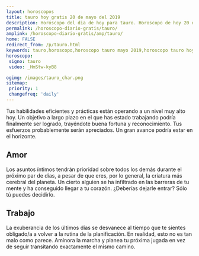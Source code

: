 ```yaml
---
layout: horoscopos
title: tauro hoy gratis 20 de mayo del 2019 
description: Horóscopo del dia de hoy para tauro. Horoscopo de hoy 20 de mayo del 2019. Las predicciones de amor, trabajo, vida personal gratis.
permalink: /horoscopo-diario-gratis/tauro/
amplink: /horoscopo-diario-gratis/amp/tauro/
home: FALSE
redirect_from: /p/tauro.html
keywords: tauro,horoscopo,horoscopo tauro mayo 2019,horoscopo tauro hoy,tarot tauro mayo 2019,horoscopo tauro,tarot tauro hoy,horoscopo de hoy,horoscopo diario,tarot del amor,horoscopo de hoy tauro,horoscopo diario del tarot, Horoscopo de hoy tauro 20 de mayo del 2019,horóscopo del día,signos zodiacales 2019, el horoscopo de hoy
horoscopo:
 signo: tauro
 video: _HmStw-kyB8

ogimg: /images/tauro_char.png
sitemap:
 priority: 1
 changefreq: 'daily'
---
```



Tus habilidades eficientes y prácticas están operando a un nivel muy alto hoy. Un objetivo a largo plazo en el que has estado trabajando podría finalmente ser logrado, trayéndote buena fortuna y reconocimiento. Tus esfuerzos probablemente serán apreciados. Un gran avance podría estar en el horizonte.

## Amor

Los asuntos íntimos tendrán prioridad sobre todos los demás durante el próximo par de días, a pesar de que eres, por lo general, la criatura más cerebral del planeta. Un cierto alguien se ha infiltrado en las barreras de tu mente y ha conseguido llegar a tu corazón. ¿Deberías dejarle entrar? Sólo tú puedes decidirlo.

## Trabajo

La exuberancia de los últimos días se desvanece al tiempo que te sientes obligado/a a volver a la rutina de la planificación. En realidad, esto no es tan malo como parece. Aminora la marcha y planea tu próxima jugada en vez de seguir transitando exactamente el mismo camino.